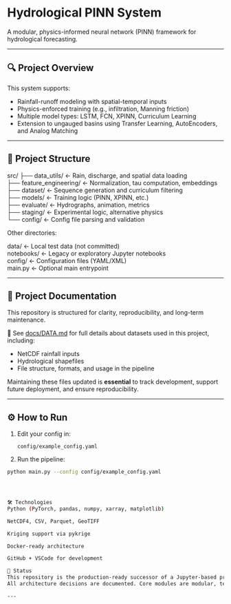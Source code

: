 # Hydrological PINN System

A modular, physics-informed neural network (PINN) framework for hydrological forecasting.

---

## 🔍 Project Overview

This system supports:

- Rainfall-runoff modeling with spatial-temporal inputs  
- Physics-enforced training (e.g., infiltration, Manning friction)  
- Multiple model types: LSTM, FCN, XPINN, Curriculum Learning  
- Extension to ungauged basins using Transfer Learning, AutoEncoders, and Analog Matching  

---

## 🧱 Project Structure

src/
├── data_utils/           ← Rain, discharge, and spatial data loading  
├── feature_engineering/  ← Normalization, tau computation, embeddings  
├── dataset/              ← Sequence generation and curriculum filtering  
├── models/               ← Training logic (PINN, XPINN, etc.)  
├── evaluate/             ← Hydrographs, animation, metrics  
├── staging/              ← Experimental logic, alternative physics  
└── config/               ← Config file parsing and validation

Other directories:

data/       ← Local test data (not committed)  
notebooks/  ← Legacy or exploratory Jupyter notebooks  
config/     ← Configuration files (YAML/XML)  
main.py     ← Optional main entrypoint

---
## 📁 Project Documentation

This repository is structured for clarity, reproducibility, and long-term maintenance.

📄 See [docs/DATA.md](docs/DATA.md) for full details about datasets used in this project, including:
- NetCDF rainfall inputs
- Hydrological shapefiles
- File structure, formats, and usage in the pipeline

Maintaining these files updated is **essential** to track development, support future deployment, and ensure reproducibility.


---

## ⚙️ How to Run

1. Edit your config in:  

   `config/example_config.yaml`

2. Run the pipeline:
```bash
python main.py --config config/example_config.yaml




🛠️ Technologies
Python (PyTorch, pandas, numpy, xarray, matplotlib)

NetCDF4, CSV, Parquet, GeoTIFF

Kriging support via pykrige

Docker-ready architecture

GitHub + VSCode for development

📌 Status
This repository is the production-ready successor of a Jupyter-based proof-of-concept.
All architecture decisions are documented. Core modules are modular, testable, and built for long-term expansion

---
